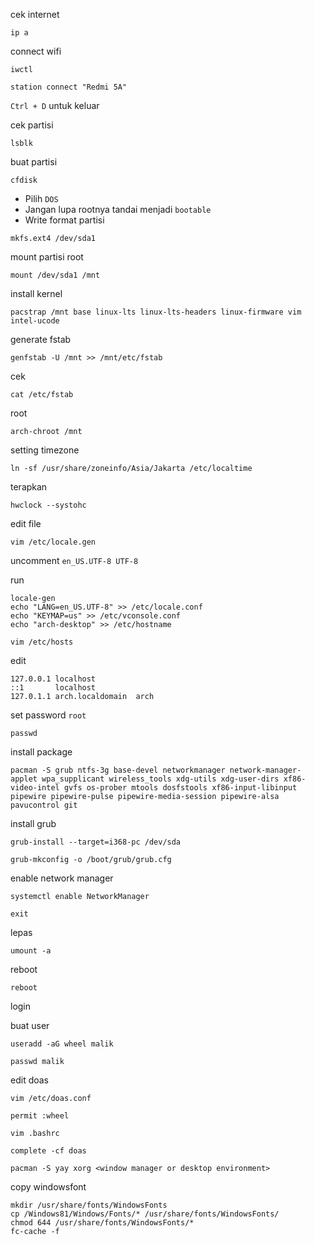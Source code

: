 cek internet
```
ip a
```
connect wifi
```
iwctl
```
```
station connect "Redmi 5A"
```
`Ctrl + D` untuk keluar

cek partisi
```
lsblk
```
buat partisi
```
cfdisk
```
* Pilih `DOS`
* Jangan lupa rootnya tandai menjadi `bootable`
* Write
format partisi
```
mkfs.ext4 /dev/sda1
```
mount partisi root
```
mount /dev/sda1 /mnt
```
install kernel
```
pacstrap /mnt base linux-lts linux-lts-headers linux-firmware vim intel-ucode
```
generate fstab
```
genfstab -U /mnt >> /mnt/etc/fstab
```
cek
```
cat /etc/fstab
```
root
```
arch-chroot /mnt
```
setting timezone
```
ln -sf /usr/share/zoneinfo/Asia/Jakarta /etc/localtime
```
terapkan
```
hwclock --systohc
```
edit file
```
vim /etc/locale.gen
```
uncomment `en_US.UTF-8 UTF-8`

run
```
locale-gen
echo "LANG=en_US.UTF-8" >> /etc/locale.conf
echo "KEYMAP=us" >> /etc/vconsole.conf
echo "arch-desktop" >> /etc/hostname
```
```
vim /etc/hosts
```
edit
```
127.0.0.1 localhost
::1       localhost
127.0.1.1 arch.localdomain  arch
```
set password `root`
```
passwd
```
install package
```
pacman -S grub ntfs-3g base-devel networkmanager network-manager-applet wpa_supplicant wireless_tools xdg-utils xdg-user-dirs xf86-video-intel gvfs os-prober mtools dosfstools xf86-input-libinput pipewire pipewire-pulse pipewire-media-session pipewire-alsa pavucontrol git
```
install grub
```
grub-install --target=i368-pc /dev/sda
```
```
grub-mkconfig -o /boot/grub/grub.cfg
```
enable network manager
```
systemctl enable NetworkManager
```
```
exit
```
lepas
```
umount -a
```
reboot
```
reboot
```
login

buat user
```
useradd -aG wheel malik
```
```
passwd malik
```
edit doas
```
vim /etc/doas.conf
```
```
permit :wheel
```
```
vim .bashrc
```
```
complete -cf doas
```
```
pacman -S yay xorg <window manager or desktop environment>
```
copy windowsfont
```
mkdir /usr/share/fonts/WindowsFonts
cp /Windows81/Windows/Fonts/* /usr/share/fonts/WindowsFonts/
chmod 644 /usr/share/fonts/WindowsFonts/*
fc-cache -f
```
